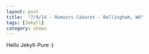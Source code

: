 ```yaml
---
layout: post
title:  "7/9/14 - Rumours Cabaret - Bellingham, WA"
tags: [Jekyll]
category: shows
---
```


Hello Jekyll-Pure :)
